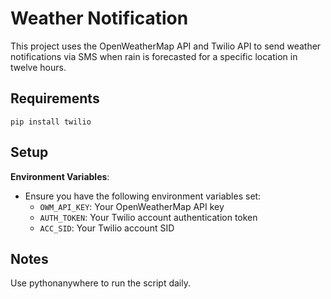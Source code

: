 # Weather Notification
This project uses the OpenWeatherMap API and Twilio API to send weather notifications via SMS when rain is forecasted for a specific location in twelve hours.

## Requirements

`pip install twilio`

## Setup

**Environment Variables**:
   - Ensure you have the following environment variables set:
     - `OWM_API_KEY`: Your OpenWeatherMap API key
     - `AUTH_TOKEN`: Your Twilio account authentication token
     - `ACC_SID`: Your Twilio account SID

## Notes
Use pythonanywhere to run the script daily.
